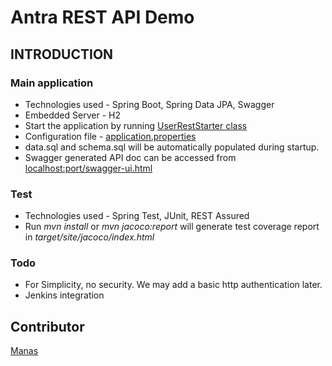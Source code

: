 # Antra REST API Demo
## INTRODUCTION
### Main application
* Technologies used - Spring Boot, Spring Data JPA, Swagger
* Embedded Server - H2
* Start the application by running [UserRestStarter class](src/main/java/com/antra/UserRestStarter.java)
* Configuration file - [application.properties](src/main/resources/application.properties)
* data.sql and schema.sql will be automatically populated during startup.
* Swagger generated API doc can be accessed from [localhost:port/swagger-ui.html](localhost:8009/swagger-ui.html)


### Test
* Technologies used - Spring Test, JUnit, REST Assured
* Run *mvn install* or *mvn jacoco:report* will generate test coverage report in _target/site/jacoco/index.html_


### Todo
* For Simplicity, no security. We may add a basic http authentication later.
* Jenkins integration 

## Contributor
[Manas](mailto:manas.gampa@antra.com)